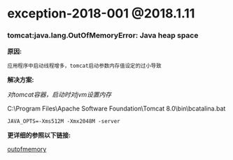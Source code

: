 # exception-2018-001 @2018.1.11
### tomcat:java.lang.OutOfMemoryError: Java heap space


**原因:**
	
	应用程序中启动线程增多，tomcat启动参数内存值设定的过小导致
	
**解决方案:**

*对tomcat容器，启动时对jvm设置内存*

C:\Program Files\Apache Software Foundation\Tomcat 8.0\bin\bcatalina.bat

`JAVA_OPTS=-Xms512M -Xmx2048M -server`


**更详细的参照以下链接:**

[outofmemory](http://outofmemory.cn/c/java-outOfMemoryError "Google")
